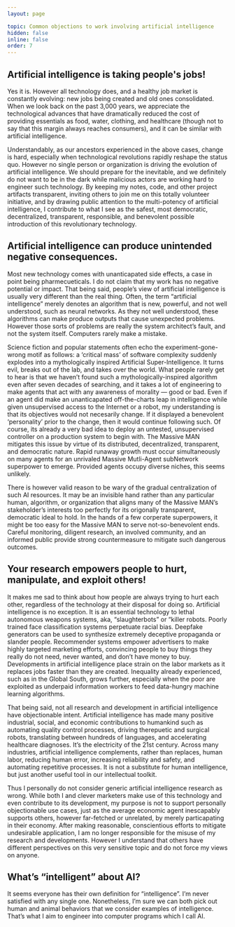```yaml
---
layout: page

topic: Common objections to work involving artificial intelligence
hidden: false
inline: false
order: 7
---
```


## Artificial intelligence is taking people's jobs!

Yes it is. However all technology does, and a healthy job market is constantly evolving: new jobs being created and old ones consolidated. When we look back on the past 3,000 years, we appreciate the technological advances that have dramatically reduced the cost of providing essentials as food, water, clothing, and healthcare (though not to say that this margin always reaches consumers), and it can be similar with artificial intelligence.

Understandably, as our ancestors experienced in the above cases, change is hard, especially when technological revolutions rapidly reshape the status quo. However no single person or organization is driving the evolution of artificial intelligence. We should prepare for the inevitable, and we definitely do not want to be in the dark while malicious actors are working hard to engineer such technology. By keeping my notes, code, and other project artifacts transparent, inviting others to join me on this totally volunteer initiative, and by drawing public attention to the multi-potency of artificial intelligence, I contribute to what I see as the safest, most democratic, decentralized, transparent, responsible, and benevolent possible introduction of this revolutionary technology.

## Artificial intelligence can produce unintended negative consequences.

Most new technology comes with unanticapated side effects, a case in point being pharmecueticals. I do not claim that my work has no negative potential or impact. That being said, people’s view of artificial intelligence is usually very different than the real thing. Often, the term “artificial intelligence” merely denotes an algorithm that is new, powerful, and not well understood, such as neural networks. As they not well understood, these algorithms can make produce outputs that cause unexpected problems. However those sorts of problems are really the system architect’s fault, and not the system itself. Computers rarely make a mistake.

Science fiction and popular statements often echo the experiment-gone-wrong motif as follows: a ‘critical mass’ of software complexity suddenly explodes into a mythologically inspired Artificial Super-Intelligence. It turns evil, breaks out of the lab, and takes over the world. What people rarely get to hear is that we haven’t found such a mythologically-inspired algorithm even after seven decades of searching, and it takes a lot of engineering to make agents that act with any awareness of morality — good or bad. Even if an agent did make an unanticapated off-the-charts leap in intelligence while given unsupervised access to the Internet or a robot, my understanding is that its objectives would not necesarily change. If it displayed a benevolent ‘personality’ prior to the change, then it would continue following such. Of course, its already a very bad idea to deploy an untested, unsupervised controller on a production system to begin with. The Massive MAN mitigates this issue by virtue of its distributed, decentralized, transparent, and democratic nature. Rapid runaway growth must occur simultaneously on many agents for an unrivaled Massive Mutli-Agent subNetwork superpower to emerge. Provided agents occupy diverse niches, this seems unlikely.

There is however valid reason to be wary of the gradual centralization of such AI resources. It may be an invisible hand rather than any particular human, algorithm, or organization that aligns many of the Massive MAN’s stakeholder’s interests too perfectly for its origonally transparent, democratic ideal to hold. In the hands of a few corperate superpowers, it might be too easy for the Massive MAN to serve not-so-benevolent ends. Careful monitoring, diligent research, an involved community, and an informed public provide strong countermeasure to mitigate such dangerous outcomes.

## Your research empowers people to hurt, manipulate, and exploit others!

It makes me sad to think about how people are always trying to hurt each other, regardless of the technology at their disposal for doing so. Artificial intelligence is no exception. It is an essential technology to lethal autonomous weapons systems, aka, “slaughterbots” or “killer robots. Poorly trained face classification systems perpetuate racial bias. Deepfake generators can be used to synthesize extremely deceptive propaganda or slander people. Recommender systems empower advertisers to make highly targeted marketing efforts, convincing people to buy things they really do not need, never wanted, and don’t have money to buy. Developments in artificial intelligence place strain on the labor markets as it replaces jobs faster than they are created. Inequality already experienced, such as in the Global South, grows further, especially when the poor are exploited as underpaid information workers to feed data-hungry machine learning algorithms.

That being said, not all research and development in artificial intelligence have objectionable intent. Artificial intelligence has made many positive industrial, social, and economic contributions to humankind such as automating quality control processes, driving therepuetic and surgical robots, translating between hundreds of languages, and accelerating healthcare diagnoses. It’s the electricity of the 21st century. Across many industries, artificial intelligence complements, rather than replaces, human labor, reducing human error, increasing reliability and safety, and automating repetitive processes. It is not a substitute for human intelligence, but just another useful tool in our intellectual toolkit.

Thus I personally do not consider generic artificial intelligence research as wrong. While both I and clever marketers make use of this technology and even contribute to its development, my purpose is not to support personally objectionable use cases, just as the average economic agent inescapably supports others, however far-fetched or unrelated, by merely particapating in their economy. After making reasonable, conscientious efforts to mitigate undesirable application, I am no longer responsible for the misuse of my research and developments. However I understand that others have different perspectives on this very sensitive topic and do not force my views on anyone.

## What’s “intelligent” about AI?

It seems everyone has their own definition for “intelligence”. I’m never satisfied with any single one. Nonetheless, I’m sure we can both pick out human and animal behaviors that we consider examples of intelligence. That’s what I aim to engineer into computer programs which I call AI.

<!--
## Artificial ‘intelligence’ – that's playing God!

AI is just a computer program. It does what it has been programed to do. It is not a substitute in situations that call for real human intelligence, nor those that call for God’s. My purpose in developing artificial intelligence is not to ‘solve the world’s problems’, but only to handle specific technical problems. My aim is not to divert rightful credit due the Almighty, Sovereign, Creator, and the source of love and wisdom. However, like other technology, there will be cases where my work is given undue attention; I do not approve of these.
-->